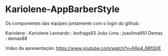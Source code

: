 # Kariolene-AppBarberStyle

 Os componentes das equipes juntamente com o login do github:
 
 Kariolene : Kariolene
 Leonardo  : leofraga93
 João Lima : joaolima951
 Demas     : demas88

Video da apresentação:
https://www.youtube.com/watch?v=K6p4_6BfQVE
